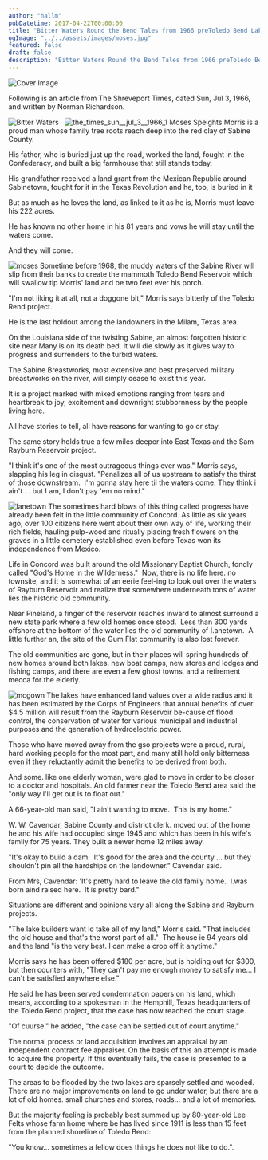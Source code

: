 ```yaml
---
author: "hallm"
pubDatetime: 2017-04-22T00:00:00
title: "Bitter Waters Round the Bend Tales from 1966 preToledo Bend Lake"
ogImage: "../../assets/images/moses.jpg"
featured: false
draft: false
description: "Bitter Waters Round the Bend Tales from 1966 preToledo Bend Lake"
---
```


![Cover Image](@assets/images/moses.jpg)

Following is an article from The Shreveport Times, dated Sun, Jul 3, 1966, and written by Norman Richardson.

![Bitter Waters](@assets/images//bitterwaters.jpg)   ![the_times_sun__jul_3__1966_1](@assets/images//The_Times_Sun__Jul_3__1966_1.jpg) Moses Speights Morris is a proud man whose family tree roots reach deep into the red clay of Sabine County.

His father, who is buried just up the road, worked the land, fought in the Confederacy, and built a big farmhouse that still stands today.

His grandfather received a land grant from the Mexican Republic around Sabinetown, fought for it in the Texas Revolution and he, too, is buried in it

But as much as he loves the land, as linked to it as he is, Morris must leave his 222 acres.

He has known no other home in his 81 years and vows he will stay until the waters come.

And they will come.

![moses](@assets/images//moses.jpg) Sometime before 1968, the muddy waters of the Sabine River will slip from their banks to create the mammoth Toledo Bend Reservoir which will swallow tip Morris' land and be two feet ever his porch.

"I'm not liking it at all, not a doggone bit," Morris says bitterly of the Toledo Rend project.

He is the last holdout among the landowners in the Milam, Texas area.

On the Louisiana side of the twisting Sabine, an almost forgotten historic site near Many is on its death bed. It will die slowly as it gives way to progress and surrenders to the turbid waters.

The Sabine Breastworks, most extensive and best preserved military breastworks on the river, will simply cease to exist this year.

It is a project marked with mixed emotions ranging from tears and heartbreak to joy, excitement and downright stubbornness by the people living here.

All have stories to tell, all have reasons for wanting to go or stay.

The same story holds true a few miles deeper into East Texas and the Sam Rayburn Reservoir project.

"I think it's one of the most outrageous things ever was." Morris says, slapping his leg in disgust. "Penalizes all of us upstream to satisfy the thirst of those downstream.  I'm gonna stay here til the waters come. They think i ain't . . but I am, I don't pay 'em no mind."

![lanetown](@assets/images//lanetown.jpg) The sometimes hard blows of this thing called progress have already been felt in the little community of Concord. As little as six years ago, over 100 citizens here went about their own way of life, working their rich fields, hauling pulp-wood and ritually placing fresh flowers on the graves in a little cemetery established even before Texas won its independence from Mexico.

Life in Concord was built around the old Missionary Baptist Church, fondly called "God's Home in the Wilderness."  Now, there is no life here. no townsite, and it is somewhat of an eerie feel-ing to look out over the waters of Rayburn Reservoir and realize that somewhere underneath tons of water lies the historic old community.

Near Pineland, a finger of the reservoir reaches inward to almost surround a new state park where a few old homes once stood.  Less than 300 yards offshore at the bottom of the water lies the old community of I.anetown.  A little further an, the site of the Gum Flat community is also lost forever.

The old communities are gone, but in their places will spring hundreds of new homes around both lakes. new boat camps, new stores and lodges and fishing camps, and there are even a few ghost towns, and a retirement mecca for the elderly.

![mcgown](@assets/images//mcgown.jpg) The lakes have enhanced land values over a wide radius and it has been estimated by the Corps of Engineers that annual benefits of over $4.5 million will result from the Rayburn Reservoir be-cause of flood control, the conservation of water for various municipal and industrial purposes and the generation of hydroelectric power.

Those who have moved away from the gso projects were a proud, rural, hard working people for the most part, and many still hold only bitterness even if they reluctantly admit the benefits to be derived from both.

And some. like one elderly woman, were glad to move in order to be closer to a doctor and hospitals. An old farmer near the Toledo Bend area said the "only way I'll get out is to float out."

A 66-year-old man said, "I ain't wanting to move.  This is my home."

W. W. Cavendar, Sabine County and district clerk. moved out of the home he and his wife had occupied singe 1945 and which has been in his wife's family for 75 years. They built a newer home 12 miles away.

"It's okay to build a dam.  It's good for the area and the county ... but they shouldn't pin all the hardships on the landowner." Cavendar said.

From Mrs, Cavendar: 'It's pretty hard to leave the old family home.  I.was born aind raised here.  It is pretty bard."

Situations are different and opinions vary all along the Sabine and Rayburn projects.

"The lake builders want lo take all of my land," Morris said. "That includes the old house and that's the worst part of all."  The house ie 94 years old and the land "is the very best. I can make a crop off it anytime."

Morris says he has been offered $180 per acre, but is holding out for $300, but then counters with, "They can't pay me enough money to satisfy me... I can't be satisfied anywhere else."

He said he has been served condemnation papers on his land, which means, according to a spokesman in the Hemphill, Texas headquarters of the Toledo Rend project, that the case has now reached the court stage.

"Of cuurse." he added, "the case can be settled out of court anytime."

The normal process or land acquisition involves an appraisal by an independent contract fee appraiser. On the basis of this an attempt is made to acquire the property. If this eventually fails, the case is presented to a court to decide the outcome.

The areas to be flooded by the two lakes are sparsely settled and wooded. There are no major improvements on land to go under water, but there are a lot of old homes. small churches and stores, roads... and a lot of memories.

But the majority feeling is probably best summed up by 80-year-old Lee Felts whose farm home where be has lived since 1911 is less than 15 feet from the planned shoreline of Toledo Bend:

"You know... sometimes a fellow does things he does not like to do.".